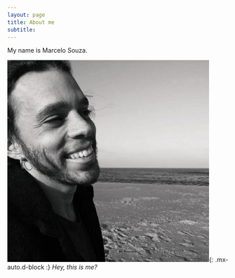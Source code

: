 ```yaml
---
layout: page
title: About me
subtitle: 
---
```


My name is Marcelo Souza. 

![Este cara sou eu!](/assets/img/me.jpeg){: .mx-auto.d-block :}
*Hey, this is me?*